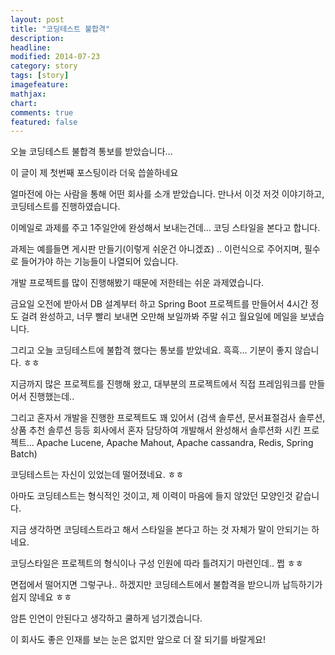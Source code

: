 ```yaml
---
layout: post
title: "코딩테스트 불합격"
description: 
headline: 
modified: 2014-07-23
category: story
tags: [story]
imagefeature: 
mathjax: 
chart: 
comments: true
featured: false
---
```


오늘 코딩테스트 불합격 통보를 받았습니다...

이 글이 제 첫번째 포스팅이라 더욱 씁쓸하네요

얼마전에 아는 사람을 통해 어떤 회사를 소개 받았습니다. 만나서 이것 저것 이야기하고, 코딩테스트를 진행하였습니다. 

이메일로 과제를 주고 1주일안에 완성해서 보내는건데... 코딩 스타일을 본다고 합니다. 

과제는 예를들면 게시판 만들기(이렇게 쉬운건 아니겠죠) .. 이런식으로 주어지며, 필수로 들어가야 하는 기능들이 나열되어 있습니다.   

개발 프로젝트를 많이 진행해봤기 때문에 저한테는 쉬운 과제였습니다. 

금요일 오전에 받아서 DB 설계부터 하고 Spring Boot 프로젝트를 만들어서 4시간 정도 걸려 완성하고, 너무 빨리 보내면 오만해 보일까봐 주말 쉬고 월요일에 메일을 보냈습니다. 

그리고 오늘 코딩테스트에 불합격 했다는 통보를 받았네요. 흑흑... 기분이 좋지 않습니다. ㅎㅎ


지금까지 많은 프로젝트를 진행해 왔고, 대부분의 프로젝트에서 직접 프레임워크를 만들어서 진행했는데..

그리고 혼자서 개발을 진행한 프로젝트도 꽤 있어서 (검색 솔루션, 문서표절검사 솔루션, 상품 추천 솔루션 등등 회사에서 혼자 담당하여 개발해서 완성해서 솔루션화 시킨 프로젝트... Apache Lucene, Apache Mahout, Apache cassandra, Redis, Spring Batch)

코딩테스트는 자신이 있었는데 떨어졌네요. ㅎㅎ

아마도 코딩테스트는 형식적인 것이고, 제 이력이 마음에 들지 않았던 모양인것 같습니다. 

지금 생각하면 코딩테스트라고 해서 스타일을 본다고 하는 것 자체가 말이 안되기는 하네요.

코딩스타일은 프로젝트의 형식이나 구성 인원에 따라 틀려지기 마련인데.. 쩝 ㅎㅎ

면접에서 떨어지면 그렇구나.. 하겠지만 코딩테스트에서 불합격을 받으니까 납득하기가 쉽지 않네요 ㅎㅎ

암튼 인연이 안된다고 생각하고 쿨하게 넘기겠습니다. 

이 회사도 좋은 인재를 보는 눈은 없지만 앞으로 더 잘 되기를 바랄게요!



